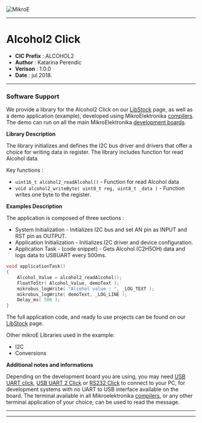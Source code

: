 ![MikroE](http://www.mikroe.com/img/designs/beta/logo_small.png)

---

# Alcohol2 Click

- **CIC Prefix**  : ALCOHOL2
- **Author**      : Katarina Perendic
- **Verison**     : 1.0.0
- **Date**        : jul 2018.

---

### Software Support

We provide a library for the Alcohol2 Click on our [LibStock](https://libstock.mikroe.com/projects/view/2485/alcohol-2-click) 
page, as well as a demo application (example), developed using MikroElektronika 
[compilers](http://shop.mikroe.com/compilers). The demo can run on all the main 
MikroElektronika [development boards](http://shop.mikroe.com/development-boards).

**Library Description**

The library initializes and defines the I2C bus driver and drivers that offer a choice for writing data in register.
The library includes function for read Alcohol data.


Key functions :

- ``` uint16_t alcohol2_readAlcohol() ``` - Function for read Alcohol data
- ``` void alcohol2_writeByte( uint8_t reg, uint8_t _data ) ``` - Function writes one byte to the register.

**Examples Description**

The application is composed of three sections :

- System Initialization - Initializes I2C bus and set AN pin as INPUT and RST pin as OUTPUT.
- Application Initialization - Initializes I2C driver and device configuration.
- Application Task - (code snippet) - Gets Alcohol (C2H5OH) data and logs data to USBUART every 500ms.


```.c
void applicationTask()
{
    Alcohol_Value = alcohol2_readAlcohol();
    FloatToStr( Alcohol_Value, demoText );
    mikrobus_logWrite( "Alcohol value : ", _LOG_TEXT );
    mikrobus_logWrite( demoText, _LOG_LINE );
    Delay_ms( 500 );
}
```

The full application code, and ready to use projects can be found on our 
[LibStock](https://libstock.mikroe.com/projects/view/2485/alcohol-2-click) page.

Other mikroE Libraries used in the example:

- I2C
- Conversions 

**Additional notes and informations**

Depending on the development board you are using, you may need 
[USB UART click](http://shop.mikroe.com/usb-uart-click), 
[USB UART 2 Click](http://shop.mikroe.com/usb-uart-2-click) or 
[RS232 Click](http://shop.mikroe.com/rs232-click) to connect to your PC, for 
development systems with no UART to USB interface available on the board. The 
terminal available in all Mikroelektronika 
[compilers](http://shop.mikroe.com/compilers), or any other terminal application 
of your choice, can be used to read the message.

---
---
